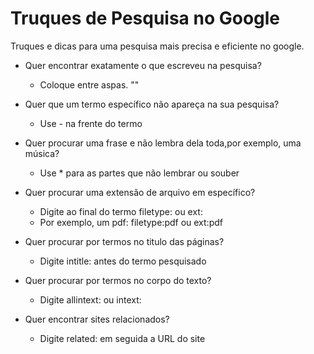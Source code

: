 # Truques de Pesquisa no Google

Truques e dicas para uma pesquisa mais precisa e eficiente no google.


* Quer encontrar exatamente o que escreveu na pesquisa?
  * Coloque entre aspas. ""

* Quer que um termo específico não apareça na sua pesquisa?
  * Use - na frente do termo

* Quer procurar uma frase e não lembra dela toda,por exemplo, uma música?
  * Use * para as partes que não lembrar ou souber

* Quer procurar uma extensão de arquivo em específico?
  * Digite ao final do termo filetype: ou ext:
  * Por exemplo, um pdf: filetype:pdf ou ext:pdf

* Quer procurar por termos no titulo das páginas?
  * Digite intitle: antes do termo pesquisado

* Quer procurar por termos no corpo do texto?
  * Digite allintext: ou intext:

* Quer encontrar sites relacionados?
  * Digite related: em seguida a URL do site

